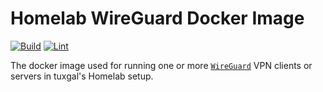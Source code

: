# Homelab WireGuard Docker Image

[![Build](https://github.com/tuxgalhomelab/docker-image-wireguard-client/actions/workflows/build.yml/badge.svg)](https://github.com/tuxgalhomelab/docker-image-wireguard-client/actions/workflows/build.yml) [![Lint](https://github.com/tuxgalhomelab/docker-image-wireguard-client/actions/workflows/lint.yml/badge.svg)](https://github.com/tuxgalhomelab/docker-image-wireguard-client/actions/workflows/lint.yml)

The docker image used for running one or more [`WireGuard`](https://wireguard.com/)
VPN clients or servers in tuxgal's Homelab setup.
